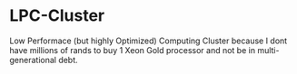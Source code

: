 # LPC-Cluster
Low Performace (but highly Optimized) Computing Cluster because I dont have millions of rands to buy 1 Xeon Gold processor and not be in multi-generational debt.
